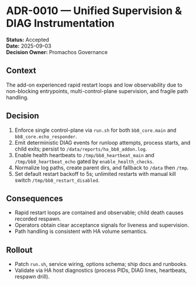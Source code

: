 # ADR-0010 — Unified Supervision & DIAG Instrumentation

**Status:** Accepted  
**Date:** 2025-09-03  
**Decision Owner:** Promachos Governance  

## Context
The add-on experienced rapid restart loops and low observability due to non-blocking entrypoints, multi-control-plane supervision, and fragile path handling.

## Decision
1. Enforce single control-plane via `run.sh` for both `bb8_core.main` and `bb8_core.echo_responder`.  
2. Emit deterministic DIAG events for runloop attempts, process starts, and child exits; persist to `/data/reports/ha_bb8_addon.log`.  
3. Enable health heartbeats to `/tmp/bb8_heartbeat_main` and `/tmp/bb8_heartbeat_echo` gated by `enable_health_checks`.  
4. Normalize log paths, create parent dirs, and fallback to `/data` then `/tmp`.  
5. Set default restart backoff to 5s; unlimited restarts with manual kill switch `/tmp/bb8_restart_disabled`.

## Consequences
- Rapid restart loops are contained and observable; child death causes recorded respawn.
- Operators obtain clear acceptance signals for liveness and supervision.
- Path handling is consistent with HA volume semantics.

## Rollout
- Patch `run.sh`, service wiring, options schema; ship docs and runbooks.
- Validate via HA host diagnostics (process PIDs, DIAG lines, heartbeats, respawn drill).
